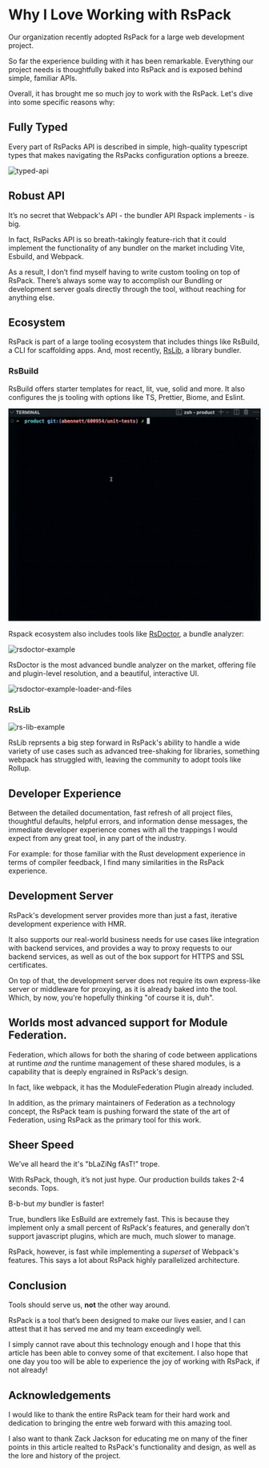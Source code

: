 # Why I Love Working with RsPack

Our organization recently adopted RsPack for a large web development project.

So far the experience building with it has been remarkable. Everything our project needs is thoughtfully baked into RsPack and is exposed behind simple, familiar APIs.

Overall, it has brought me so much joy to work with the RsPack. Let's dive into some specific reasons why:

## Fully Typed

Every part of RsPacks API is described in simple, high-quality typescript types that makes navigating the RsPacks configuration options a breeze.

![typed-api](./assets/typed-api-example.gif)

## Robust API

It’s no secret that Webpack's API - the bundler API Rspack implements - is big.

In fact, RsPacks API is so breath-takingly feature-rich that it could implement the functionality of any bundler on the market including Vite, Esbuild, and Webpack.

As a result, I don’t find myself having to write custom tooling on top of RsPack. There’s always some way to accomplish our Bundling or development server goals directly through the tool, without reaching for anything else.

## Ecosystem

RsPack is part of a large tooling ecosystem that includes things like RsBuild, a CLI for scaffolding apps. And, most recently, [RsLib](https://lib.rsbuild.dev/guide/start/index), a library bundler. 

### RsBuild 

RsBuild offers starter templates for react, lit, vue, solid and more. It also configures the js tooling with options like TS, Prettier, Biome, and Eslint.

![rsbuild-example](./assets/rsbuild-example.gif)

Rspack ecosystem also includes tools like [RsDoctor](https://rsdoctor.dev/), a bundle analyzer: 

![rsdoctor-example](https://lf3-static.bytednsdoc.com/obj/eden-cn/lognuvj/rsdoctor/docs/start/overall.jpg)

RsDoctor is the most advanced bundle analyzer on the market, offering file and plugin-level resolution, and a beautiful, interactive UI.

![rsdoctor-example-loader-and-files](https://lf3-static.bytednsdoc.com/obj/eden-cn/lognuvj/rsdoctor/docs/usage/compile/loader-timeline-overall.png)

### RsLib

![rs-lib-example](https://assets.rspack.dev/rsbuild/assets/rspack-stack-layers.png)

RsLib reprsents a big step forward in RsPack's ability to handle a wide variety of use cases such as advanced tree-shaking for libraries, something webpack has struggled with, leaving the community to adopt tools like Rollup.

## Developer Experience

Between the detailed documentation, fast refresh of all project files, thoughtful defaults, helpful errors, and information dense messages, the immediate developer experience comes with all the trappings I would expect from any great tool, in any part of the industry. 

For example: for those familiar with the Rust development experience in terms of compiler feedback, I find many similarities in the RsPack experience.

## Development Server

RsPack's development server provides more than just a fast, iterative development experience with HMR. 

It also supports our real-world business needs for use cases like integration with backend services, and provides a way to proxy requests to our backend services, as well as out of the box support for HTTPS and SSL certificates. 

On top of that, the development server does not require its own express-like server or middleware for proxying, as it is already baked into the tool. Which, by now, you're hopefully thinking "of course it is, duh".

## Worlds most advanced support for Module Federation.

Federation, which allows for both the sharing of code between applications at runtime *and* the runtime management of these shared modules, is a capability that is deeply engrained in RsPack's design. 

In fact, like webpack, it has the ModuleFederation Plugin already included. 

In addition, as the primary maintainers of Federation as a technology concept, the RsPack team is pushing forward the state of the art of Federation, using RsPack as the primary tool for this work.

## Sheer Speed

We’ve all heard the it's "bLaZiNg fAsT!” trope.

With RsPack, though, it’s not just hype. Our production builds takes 2-4 seconds. Tops.

B-b-but _my_ bundler is faster!

True, bundlers like EsBuild are extremely fast. This is because they implement only a small percent of RsPack's features, and generally don't support javascript plugins, which are much, much slower to manage.

RsPack, however, is fast while implementing a *superset* of Webpack's features. This says a lot about RsPack highly parallelized architecture.

## Conclusion

Tools should serve us, **not** the other way around.

RsPack is a tool that’s been designed to make our lives easier, and I can attest that it has served me and my team exceedingly well.

I simply cannot rave about this technology enough and I hope that this article has been able to convey some of that excitement. I also hope that one day you too will be able to experience the joy of working with RsPack, if not already!

## Acknowledgements

I would like to thank the entire RsPack team for their hard work and dedication to bringing the entre web forward with this amazing tool.

I also want to thank Zack Jackson for educating me on many of the finer points in this article realted to RsPack's functionality and design, as well as the lore and history of the project.